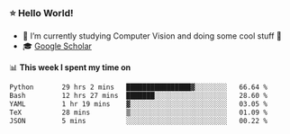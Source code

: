 ### ⭐️ Hello World!

<!--
**hologerry/hologerry** is a ✨ _special_ ✨ repository because its `README.md` (this file) appears on your GitHub profile.

Here are some ideas to get you started:

- 🔭 I’m currently working and studying on Computer Vision
- 🌱 I’m currently learning at Peking University
- 💬 Ask me about 
- 📫 How to reach me: E-mail
- 😄 Pronouns: he/his
- ⚡ Fun fact: Music is the Power
-->


- 🔭 I’m currently studying Computer Vision and doing some cool stuff 🤖
- 🎓 [Google Scholar](https://scholar.google.com/citations?user=3ykqW9wAAAAJ&hl=en)


📊 **This week I spent my time on**

<!--START_SECTION:waka-->

```txt
Python       29 hrs 2 mins   ████████████████▓░░░░░░░░   66.64 %
Bash         12 hrs 27 mins  ███████░░░░░░░░░░░░░░░░░░   28.60 %
YAML         1 hr 19 mins    ▓░░░░░░░░░░░░░░░░░░░░░░░░   03.05 %
TeX          28 mins         ▒░░░░░░░░░░░░░░░░░░░░░░░░   01.09 %
JSON         5 mins          ░░░░░░░░░░░░░░░░░░░░░░░░░   00.22 %
```

<!--END_SECTION:waka-->
